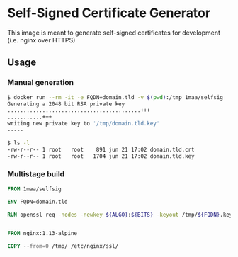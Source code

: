# Self-Signed Certificate Generator

This image is meant to generate self-signed certificates for development (i.e. nginx over HTTPS)

## Usage

### Manual generation

```bash
$ docker run --rm -it -e FQDN=domain.tld -v $(pwd):/tmp 1maa/selfsig
Generating a 2048 bit RSA private key
..........................................+++
...........+++
writing new private key to '/tmp/domain.tld.key'
-----

$ ls -l
-rw-r--r-- 1 root   root    891 jun 21 17:02 domain.tld.crt
-rw-r--r-- 1 root   root   1704 jun 21 17:02 domain.tld.key
```

### Multistage build

```Dockerfile
FROM 1maa/selfsig

ENV FQDN=domain.tld

RUN openssl req -nodes -newkey ${ALGO}:${BITS} -keyout /tmp/${FQDN}.key -out /tmp/${FQDN}.crt -subj "/CN=${FQDN}"


FROM nginx:1.13-alpine

COPY --from=0 /tmp/ /etc/nginx/ssl/
```
